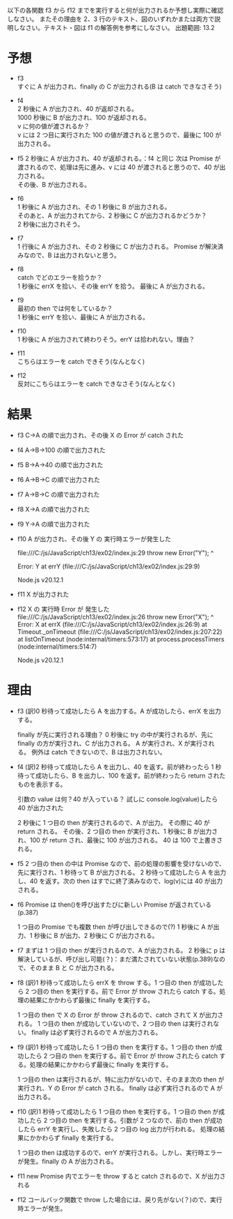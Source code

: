 以下の各関数 f3 から f12 までを実行すると何が出力されるか予想し実際に確認しなさい。
またその理由を 2、3 行のテキスト、図のいずれかまたは両方で説明しなさい。テキスト・図は f1 の解答例を参考にしなさい。
出題範囲: 13.2

# 予想

- f3  
  すぐに A が出力され、finally の C が出力される(B は catch できなさそう)

- f4  
  2 秒後に A が出力され、40 が返却される。  
  1000 秒後に B が出力され、100 が返却される。  
  v に何の値が渡されるか？  
  v には 2 つ目に実行された 100 の値が渡されると思うので、最後に 100 が出力される。

- f5
  2 秒後に A が出力され、40 が返却される。：f4 と同じ
  次は Promise が渡されるので、処理は先に進み、v には 40 が渡されると思うので、40 が出力される。  
  その後、B が出力される。

- f6  
  1 秒後に A が出力され、その 1 秒後に B が出力される。  
  そのあと、A が出力されてから、2 秒後に C が出力されるかどうか？  
  2 秒後に出力されそう。

- f7  
  1 行後に A が出力され、その 2 秒後に C が出力される。
  Promise が解決済みなので、B は出力されないと思う。

- f8  
  catch でどのエラーを拾うか？  
  1 秒後に errX を拾い、その後 errY を拾う。
  最後に A が出力される。

- f9  
  最初の then では何をしているか？  
  1 秒後に errY を拾い、最後に A が出力される。

- f10  
  1 秒後に A が出力されて終わりそう。errY は拾われない。理由？

- f11  
  こちらはエラーを catch できそう(なんとなく)

- f12  
  反対にこちらはエラーを catch できなさそう(なんとなく)

# 結果

- f3
  C->A の順で出力され、その後 X の Error が catch された

- f4
  A->B->100 の順で出力された

- f5
  B->A->40 の順で出力された

- f6
  A->B->C の順で出力された

- f7
  A->B->C の順で出力された

- f8
  X->A の順で出力された

- f9
  Y->A の順で出力された

- f10
  A が出力され、その後 Y の 実行時エラーが発生した

  file:///C:/js/JavaScript/ch13/ex02/index.js:29
  throw new Error("Y");
  ^

  Error: Y
  at errY (file:///C:/js/JavaScript/ch13/ex02/index.js:29:9)

  Node.js v20.12.1

- f11
  X が出力された

- f12
  X の 実行時 Error が 発生した
  file:///C:/js/JavaScript/ch13/ex02/index.js:26
  throw new Error("X");
  ^
  Error: X
  at errX (file:///C:/js/JavaScript/ch13/ex02/index.js:26:9)
  at Timeout.\_onTimeout (file:///C:/js/JavaScript/ch13/ex02/index.js:207:22)
  at listOnTimeout (node:internal/timers:573:17)
  at process.processTimers (node:internal/timers:514:7)

  Node.js v20.12.1

# 理由

- f3
  (訳)0 秒待って成功したら A を出力する。A が成功したら、errX を出力する。

  finally が先に実行される理由？
  0 秒後に try の中が実行されるが、先に finally の方が実行され、C が出力される。
  A が実行され、X が実行される。
  例外は catch できないので、B は出力されない。

- f4
  (訳)2 秒待って成功したら A を出力し、40 を返す。前が終わったら 1 秒待って成功したら、B を出力し、100 を返す。前が終わったら return されたものを表示する。

  引数の value は何？40 が入っている？
  試しに console.log(value)したら 40 が出力された

  2 秒後に 1 つ目の then が実行されるので、A が出力。
  その際に 40 が return される。
  その後、2 つ目の then が実行され、1 秒後に B が出力され、100 が return され、最後に 100 が出力される。
  40 は 100 で上書きされる。

- f5
  2 つ目の then の中は Promise なので、前の処理の影響を受けないので、先に実行され、1 秒待って B が出力される。
  2 秒待って成功したら A を出力し、40 を返す。次の then はすでに終了済みなので、log(v)には 40 が出力される。

- f6
  Promise は then()を呼び出すたびに新しい Promise が返されている(p.387)

  1 つ目の Promise でも複数 then が呼び出しできるので(?)
  1 秒後に A が出力、1 秒後に B が出力、2 秒後に C が出力される。

- f7
  まずは 1 つ目の then が実行されるので、A が出力される。
  2 秒後に p は解決しているが、呼び出し可能(？)：まだ満たされていない状態(p.389)なので、そのまま B と C が出力される。

- f8
  (訳)1 秒待って成功したら errX を throw する。1 つ目の then が成功したら 2 つ目の then を実行する。前で Error が throw されたら catch する。処理の結果にかかわらず最後に finally を実行する。

  1 つ目の then で X の Error が throw されるので、catch されて X が出力される。
  1 つ目の then が成功していないので、2 つ目の then は実行されない。
  finally は必ず実行されるので A が出力される。

- f9
  (訳)1 秒待って成功したら 1 つ目の then を実行する。1 つ目の then が成功したら 2 つ目の then を実行する。前で Error が throw されたら catch する。処理の結果にかかわらず最後に finally を実行する。

  1 つ目の then は実行されるが、特に出力がないので、そのまま次の then が実行され、Y の Error が catch される。
  finally は必ず実行されるので A が出力される。

- f10
  (訳)1 秒待って成功したら 1 つ目の then を実行する。1 つ目の then が成功したら 2 つ目の then を実行する。引数が 2 つなので、前の then が成功したら errY を実行し、失敗したら 2 つ目の log 出力が行われる。
  処理の結果にかかわらず finally を実行する。

  1 つ目の then は成功するので、errY が実行される。しかし、実行時エラーが発生。finally の A が出力される。

- f11
  new Promise 内でエラーを throw すると catch されるので、X が出力される

- f12
  コールバック関数で throw した場合には、戻り先がない(？)ので、実行時エラーが発生。

